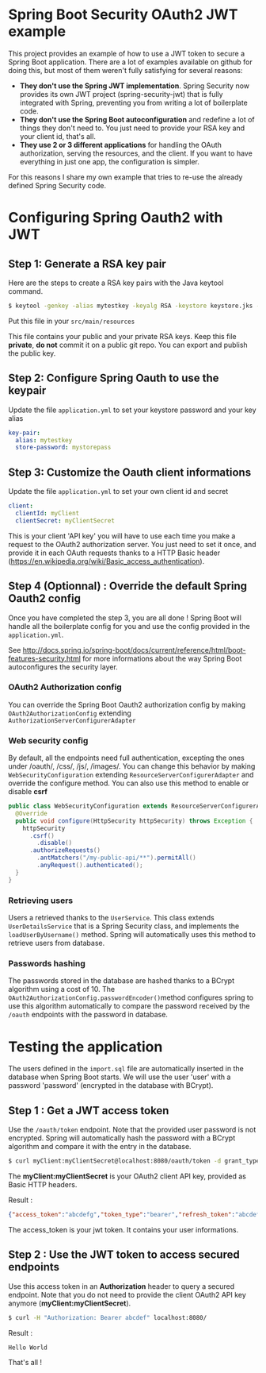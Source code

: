 # Spring Boot Security OAuth2 JWT example

This project provides an example of how to use a JWT token to secure a Spring Boot application.
There are a lot of examples available on github for doing this, but most of them weren't fully satisfying for several reasons:

 - **They don't use the Spring JWT implementation**. Spring Security now provides its own JWT project (spring-security-jwt) that is fully integrated with Spring, preventing you from writing a lot of boilerplate code.
 - **They don't use the Spring Boot autoconfiguration** and redefine a lot of things they don't need to. You just need to provide your RSA key and your client id, that's all.
 - **They use 2 or 3 different applications** for handling the OAuth authorization, serving the resources, and the client. If you want to have everything in just one app, the configuration is simpler.

For this reasons I share my own example that tries to re-use the already defined Spring Security code.

# Configuring Spring Oauth2 with JWT
## Step 1: Generate a RSA key pair

Here are the steps to create a RSA key pairs with the Java keytool command.

```sh
$ keytool -genkey -alias mytestkey -keyalg RSA -keystore keystore.jks -storepass mystorepass -dname "CN=Web Server,OU=Unit,O=Organization,L=City,S=State,C=US"
```

Put this file in your `src/main/resources`

This file contains your public and your private RSA keys. Keep this file **private**, **do not** commit it on a public git repo. You can export and publish the public key.

## Step 2: Configure Spring Oauth to use the keypair
Update the file `application.yml` to set your keystore password and your key alias

```yml
key-pair:
  alias: mytestkey
  store-password: mystorepass
```

## Step 3: Customize the Oauth client informations

Update the file `application.yml` to set your own client id and secret

```yml
client:
  clientId: myClient
  clientSecret: myClientSecret
```
This is your client 'API key' you will have to use each time you make a request to the OAuth2 authorization server.
You just need to set it once, and provide it in each OAuth requests thanks to a HTTP Basic header (https://en.wikipedia.org/wiki/Basic_access_authentication).

## Step 4 (Optionnal) : Override the default Spring Oauth2 config

Once you have completed the step 3, you are all done ! Spring Boot will handle all the boilerplate config for you and use the config provided in the `application.yml`.

See http://docs.spring.io/spring-boot/docs/current/reference/html/boot-features-security.html for more informations about the way Spring Boot autoconfigures the security layer.

### OAuth2 Authorization config

You can override the Spring Boot Oauth2 authorization config by making `OAuth2AuthorizationConfig` extending `AuthorizationServerConfigurerAdapter`

### Web security config

By default, all the endpoints need full authentication, excepting the ones under /oauth/, /css/, /js/, /images/. You can change this behavior by making `WebSecurityConfiguration` extending `ResourceServerConfigurerAdapter` and override the configure method. You can also use this method to enable or disable **csrf**

```java
public class WebSecurityConfiguration extends ResourceServerConfigurerAdapter {
  @Override
  public void configure(HttpSecurity httpSecurity) throws Exception {
    httpSecurity
      .csrf()
        .disable()
      .authorizeRequests()
        .antMatchers("/my-public-api/**").permitAll()
        .anyRequest().authenticated();
  }
}
```

### Retrieving users

Users a retrieved thanks to the `UserService`. This class extends `UserDetailsService` that is a Spring Security class, and implements the `loadUserByUsername()` method. Spring will automatically uses this method to retrieve users from database.

### Passwords hashing

The passwords stored in the database are hashed thanks to a BCrypt algorithm using a cost of 10. The `OAuth2AuthorizationConfig.passwordEncoder()`method configures spring to use this algorithm automatically to compare the password received by the `/oauth` endpoints with the password in database.

# Testing the application

The users defined in the `import.sql` file are automatically inserted in the database when Spring Boot starts. We will use the user 'user' with a password 'password' (encrypted in the database with BCrypt).

## Step 1 : Get a JWT access token

Use the `/oauth/token` endpoint. Note that the provided user password is not encrypted. Spring will automatically hash the password with a BCrypt algorithm and compare it with the entry in the database.
```sh
$ curl myClient:myClientSecret@localhost:8080/oauth/token -d grant_type=password -d username=user -d password=password
```

The **myClient:myClientSecret** is your OAuth2 client API key, provided as Basic HTTP headers.

Result :
```json
{"access_token":"abcdefg","token_type":"bearer","refresh_token":"abcdefg","expires_in":43199,"scope":"openid","jti":"88821280-ac82-4066-af0c-e7a602f1bce6"}                                                                                          
```

The access_token is your jwt token. It contains your user informations.

## Step 2 : Use the JWT token to access secured endpoints

Use this access token in an **Authorization** header to query a secured endpoint. Note that you do not need to provide the client OAuth2 API key anymore (**myClient:myClientSecret**).
```sh
$ curl -H "Authorization: Bearer abcdef" localhost:8080/
```

Result :
```
Hello World
```

That's all !
